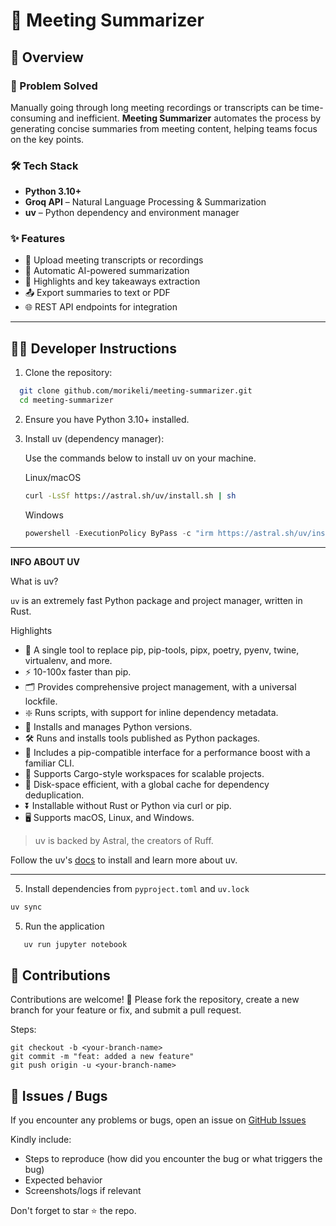 # 📝 Meeting Summarizer

## 📌 Overview
### 🚀 Problem Solved
Manually going through long meeting recordings or transcripts can be time-consuming and inefficient. **Meeting Summarizer** automates the process by generating concise summaries from meeting content, helping teams focus on the key points.

### 🛠 Tech Stack
- **Python 3.10+**
- **Groq API** – Natural Language Processing & Summarization
- **uv** – Python dependency and environment manager


### ✨ Features
- 📄 Upload meeting transcripts or recordings
- 🤖 Automatic AI-powered summarization
- 📌 Highlights and key takeaways extraction
- 📤 Export summaries to text or PDF
- 🌐 REST API endpoints for integration

---

## 👩‍💻 Developer Instructions

1. Clone the repository:
```bash
  git clone github.com/morikeli/meeting-summarizer.git
  cd meeting-summarizer
```

2. Ensure you have Python 3.10+ installed.
3. Install uv (dependency manager):

    Use the commands below to install uv on your machine.
    
    Linux/macOS
    ```bash
    curl -LsSf https://astral.sh/uv/install.sh | sh
    ```
    
    Windows
    ```powershell
    powershell -ExecutionPolicy ByPass -c "irm https://astral.sh/uv/install.ps1 | iex"
    ```
  
  ---
  **INFO ABOUT UV**
  
  What is uv?
  
  `uv` is an extremely fast Python package and project manager, written in Rust.
  
  Highlights
  - 🚀 A single tool to replace pip, pip-tools, pipx, poetry, pyenv, twine, virtualenv, and more.
  - ⚡️ 10-100x faster than pip.
  - 🗂️ Provides comprehensive project management, with a universal lockfile.
  - ❇️ Runs scripts, with support for inline dependency metadata.
  - 🐍 Installs and manages Python versions.
  - 🛠️ Runs and installs tools published as Python packages.
  - 🔩 Includes a pip-compatible interface for a performance boost with a familiar CLI.
  - 🏢 Supports Cargo-style workspaces for scalable projects.
  - 💾 Disk-space efficient, with a global cache for dependency deduplication.
  - ⏬ Installable without Rust or Python via curl or pip.
  - 🖥️ Supports macOS, Linux, and Windows.
  
  >uv is backed by Astral, the creators of Ruff.
  
  Follow the uv's [docs](https://docs.astral.sh/uv/) to install and learn more about uv.
  
  ---
  
5. Install dependencies from `pyproject.toml` and `uv.lock`
```bash
uv sync
```
 
5. Run the application
```bash
   uv run jupyter notebook
```


## 🤝 Contributions
Contributions are welcome! 🎉
Please fork the repository, create a new branch for your feature or fix, and submit a pull request.

Steps:
```git
git checkout -b <your-branch-name>
git commit -m "feat: added a new feature"
git push origin -u <your-branch-name>
```

## 🐞 Issues / Bugs

If you encounter any problems or bugs, open an issue on [GitHub Issues](https://github.com/morikeli/meeting-summarizer)

Kindly include:

- Steps to reproduce (how did you encounter the bug or what triggers the bug)
- Expected behavior
- Screenshots/logs if relevant


Don't forget to star ⭐ the repo.

